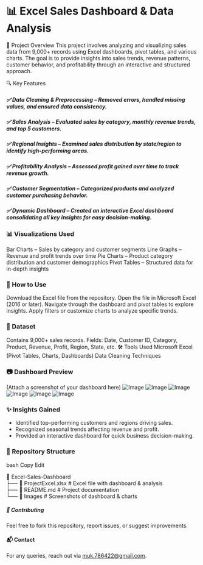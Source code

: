 # 📊 Excel Sales Dashboard & Data Analysis
📌 Project Overview
This project involves analyzing and visualizing sales data from 9,000+ records using Excel dashboards, pivot tables, and various charts. The goal is to provide insights into sales trends, revenue patterns, customer behavior, and profitability through an interactive and structured approach.

🔍 Key Features
##### ✅ Data Cleaning & Preprocessing – Removed errors, handled missing values, and ensured data consistency.
##### ✅ Sales Analysis – Evaluated sales by category, monthly revenue trends, and top 5 customers.
##### ✅ Regional Insights – Examined sales distribution by state/region to identify high-performing areas.
##### ✅ Profitability Analysis – Assessed profit gained over time to track revenue growth.
##### ✅ Customer Segmentation – Categorized products and analyzed customer purchasing behavior.
##### ✅ Dynamic Dashboard – Created an interactive Excel dashboard consolidating all key insights for easy decision-making.

### 📊 Visualizations Used

Bar Charts – Sales by category and customer segments
Line Graphs – Revenue and profit trends over time
Pie Charts – Product category distribution and customer demographics
Pivot Tables – Structured data for in-depth insights

### 🚀 How to Use
Download the Excel file from the repository.
Open the file in Microsoft Excel (2016 or later).
Navigate through the dashboard and pivot tables to explore insights.
Apply filters or customize charts to analyze specific trends.

### 📁 Dataset
Contains 9,000+ sales records.
Fields: Date, Customer ID, Category, Product, Revenue, Profit, Region, State, etc.
🛠 Tools Used
Microsoft Excel (Pivot Tables, Charts, Dashboards)
Data Cleaning Techniques

### 📷 Dashboard Preview
(Attach a screenshot of your dashboard here)
![Image](https://github.com/user-attachments/assets/10824560-9b32-4ef9-94d7-bdbdb16cc6d4)
![Image](https://github.com/user-attachments/assets/0b7f8905-3f0e-46ad-9533-a922e6aeb80e)
![Image](https://github.com/user-attachments/assets/af79e1bf-769e-438f-8e71-ed25de509fb4)
![Image](https://github.com/user-attachments/assets/195bf47f-be85-4acb-a153-3194f86c6021)
![Image](https://github.com/user-attachments/assets/472cc49d-9ab7-4442-b2c0-0b86f3b65fbc)
![Image](https://github.com/user-attachments/assets/16559d63-3175-406e-afdd-02af8e356558)

### ✨ Insights Gained
* Identified top-performing customers and regions driving sales.
* Recognized seasonal trends affecting revenue and profit.
* Provided an interactive dashboard for quick business decision-making.

### 📌 Repository Structure
bash
Copy
Edit

📂 Excel-Sales-Dashboard  
 ├── 📄 ProjectExcel.xlsx  # Excel file with dashboard & analysis  
 ├── 📄 README.md            # Project documentation  
 └── 📁 Images               # Screenshots of dashboard & charts  

##### 📢 Contributing
Feel free to fork this repository, report issues, or suggest improvements.

#### 📬 Contact
For any queries, reach out via muk.786422@gmail.com.

